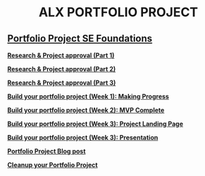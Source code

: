 <h1 align="center"><b>ALX PORTFOLIO PROJECT</b></h1>

<h2><a href="https://github.com/codenvibes/social_media_app.git">Portfolio Project SE Foundations</a></h2>

<b><a href="https://github.com/codenvibes/alx-portfolio_project/tree/master/research%20%26%20project%20approval%20(part%201)">Research & Project approval (Part 1)</a></b>

<b><a href="https://github.com/codenvibes/alx-portfolio_project/tree/master/research%20%26%20project%20approval%20(part%202)">Research & Project approval (Part 2)</a></b>

<b><a href="https://github.com/codenvibes/alx-portfolio_project/tree/master/research%20%26%20project%20approval%20(part%203)">Research & Project approval (Part 3)</a></b>

<b><a href="https://github.com/codenvibes/alx-portfolio_project/tree/master/build%20your%20portfolio%20project%20(week%201)%3A%20making%20progress">Build your portfolio project (Week 1): Making Progress</a></b>

<b><a href="https://github.com/codenvibes/alx-portfolio_project/tree/master/build%20your%20portfolio%20project%20(week%202)%3A%20mvp%20complete">Build your portfolio project (Week 2): MVP Complete</a></b>

<b><a href="https://github.com/codenvibes/alx-portfolio_project/tree/master/build%20your%20portfolio%20project%20(week%203)%3A%20project%20landing%20page">Build your portfolio project (Week 3): Project Landing Page</a></b>

<b><a href="https://github.com/codenvibes/alx-portfolio_project/tree/master/build%20your%20portfolio%20project%20(week%203)%3A%20presentation">Build your portfolio project (Week 3): Presentation</a></b>

<b><a href="https://github.com/codenvibes/alx-portfolio_project/tree/master/portfolio%20project%20blog%20post">Portfolio Project Blog post</a></b>

<b><a href="https://github.com/codenvibes/alx-portfolio_project/tree/master/cleanup%20your%20portfolio%20project">Cleanup your Portfolio Project</a></b>
